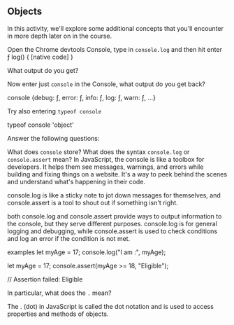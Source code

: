 ## Objects

In this activity, we'll explore some additional concepts that you'll encounter in more depth later on in the course.

Open the Chrome devtools Console, type in `console.log` and then hit enter  
 ƒ log() { [native code] }

What output do you get?

Now enter just `console` in the Console, what output do you get back?

console {debug: ƒ, error: ƒ, info: ƒ, log: ƒ, warn: ƒ, …}

Try also entering `typeof console`

typeof console
'object'

Answer the following questions:

What does `console` store?
What does the syntax `console.log` or `console.assert` mean?
In JavaScript, the console is like a toolbox for developers.
It helps them see messages, warnings, and errors while building and fixing things on a website.
It's a way to peek behind the scenes and understand what's happening in their code.

console.log is like a sticky note to jot down messages for themselves,
and console.assert is a tool to shout out if something isn't right.

both console.log and console.assert provide ways to output information to the console, but they serve different purposes.
console.log is for general logging and debugging,
while console.assert is used to check conditions and log an error if the condition is not met.

examples
let myAge = 17;
console.log("I am :", myAge);

let myAge = 17;
console.assert(myAge >= 18, "Eligible");

// Assertion failed: Eligible

In particular, what does the `.` mean?

The . (dot) in JavaScript is called the dot notation and is used to access properties and methods of objects.
